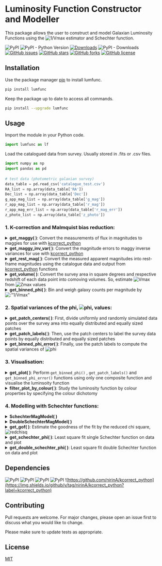# Luminosity Function Constructor and Modeller

This package allows the user to construct and model Galaxian Luminosity Functions using the ![1/Vmax](https://render.githubusercontent.com/render/math?math=\frac{1}{V_{max}} ) estimator and Schechter function. 

![PyPI](https://img.shields.io/pypi/v/lumfunc?color=sucess)    ![PyPI - Python Version](https://img.shields.io/pypi/pyversions/lumfunc) [![Downloads](https://pepy.tech/badge/lumfunc)](https://pepy.tech/project/lumfunc) ![PyPI - Downloads](https://img.shields.io/pypi/dm/lumfunc?color=blue&label=downloads%20%E2%AC%87)    [![GitHub issues](https://img.shields.io/github/issues/manasveesaraf/lumfunc)](https://github.com/manasveesaraf/lumfunc/issues)    [![GitHub stars](https://img.shields.io/github/stars/manasveesaraf/lumfunc)](https://github.com/manasveesaraf/lumfunc/stargazers)    [![GitHub forks](https://img.shields.io/github/forks/manasveesaraf/lumfunc)](https://github.com/manasveesaraf/lumfunc/network)    [![GitHub license](https://img.shields.io/github/license/manasveesaraf/lumfunc)](https://github.com/manasveesaraf/lumfunc/blob/master/LICENSE)

## Installation

Use the package manager [pip](https://pypi.org/project/lumfunc/) to install lumfunc.

```bash
pip install lumfunc
```
Keep the package up to date to access all commands. 

```bash
pip install --upgrade lumfunc
```

## Usage

Import the module in your Python code.

```python
import lumfunc as lf
```
Load the catalogued data from survey. Usually stored in .fits or .csv files.

```python
import numpy as np
import pandas as pd

# test data (photometric galaxian survey)
data_table = pd.read_csv('catalogue_test.csv')
RA_list = np.array(data_table['RA'])
Dec_list = np.array(data_table['Dec'])
g_app_mag_list = np.array(data_table['g_mag'])
r_app_mag_list = np.array(data_table['r_mag'])
r_app_mag_err_list = np.array(data_table['r_mag_err'])
z_photo_list = np.array(data_table['z_photo'])
```


### 1. K-correction and Malmquist bias reduction:

<details><summary><b>get_maggy( )</b>: Convert the measurements of flux in magnitudes to maggies for use with <a href="https://github.com/nirinA/kcorrect_python">kcorrect_python</a></summary>
<p>

Return maggies from magnitudes.

```python
r_maggies_list = lf.get_maggy(r_app_mag_list) 
print(r_maggies_list[0:4])
# returns 
# [2.17126084e-08 1.88972757e-08 9.39864400e-09 3.74726494e-08]

# rudimentarily:
r_maggies_result = lf.get_maggy(np.array([19.15822, 19.309002, 20.067337, 18.565714]))
print(r_maggies_result[0:4])
# returns
# [2.17126084e-08 1.88972757e-08 9.39864400e-09 3.74726494e-08]
```

</p>
</details>

<details><summary><b>get_maggy_inv_var( )</b>: Convert the magnitude errors to maggy inverse variances for use with <a href="https://github.com/nirinA/kcorrect_python">kcorrect_python</a></summary>
<p>

Return maggy inverse variances from maggies and magnitude errors.

```python
r_maggy_inv_var_list = lf.get_maggy_inv_var(r_maggies_list, r_app_mag_err_list)
print(r_maggy_inv_var_list[0:4])
# returns 
# [2.61353653e+20 2.21539925e+20 2.63295704e+20 1.52030876e+20]

# rudimentarily:
r_maggy_inv_var_result = lf.get_maggy_inv_var(
    np.array([2.17126084e-08, 1.88972757e-08, 9.39864400e-09, 3.74726494e-08]),
    np.array([0.00309313, 0.0038601, 0.0071193, 0.00234987]))
print(r_maggy_inv_var_result[0:4])
# returns
# [2.61353484e+20 2.21540499e+20 2.63295631e+20 1.52031005e+20]
```

</p>
</details>

<details><summary><b>get_rest_mag( )</b>: Convert the measured apparent magnitudes into rest-frame magnitudes using the catalogue data and output from <a href="https://github.com/nirinA/kcorrect_python">kcorrect_python</a> functions</summary>
<p>
    
Load maggy ratios output file from <a href="https://github.com/nirinA/kcorrect_python">kcorrect_python</a>.

```python
r_maggy_ratios_table = pd.read_csv('rest_maggy_ratios_r_ugriz_test.csv', delimiter=' ')
r_maggy_ratio_list = np.array(r_maggy_ratios_table['maggy_ratio'])
```    
Return rest-frame magnitudes from the apparent magnitudes, redshifts and maggy ratios.

```python
r_rest_mag_list = lf.get_rest_mag(z_photo_list, r_app_mag_list, r_maggy_ratio_list)
print(r_rest_mag_list[0:4])
# returns 
# [-22.51871096 -20.36706085 -23.67084707 -23.68118244]

# rudimentarily:
r_rest_mag_result = lf.get_rest_mag(np.array([0.34, 0.17, 0.61, 0.41]),
                                  np.array([19.15822, 19.309002, 20.067337, 18.565714]),
                                  np.array([0.69938735, 0.90226577, 0.43780755, 0.59193305]))
print(r_rest_mag_result[0:4])
# returns
# [-22.50048221 -20.3671756  -23.61190369 -23.75133512]
```

</p>
</details>

<details><summary><b>get_volume( )</b>: Convert the survey area in square degrees and respective redshift of each data point into comoving volumes. So, estimate <img src="https://render.githubusercontent.com/render/math?math={V_{max}}" alt="Vmax" /> from <img src = "https://render.githubusercontent.com/render/math?math={z_{max}}" alt="Zmax" /> values</summary>
<p>

Load the ![zmax](https://render.githubusercontent.com/render/math?math=z_{max} ) file.

```python
zmax_table = pd.read_csv('zmax_test.csv', delimiter=' ')
z_max_list = np.array(zmax_table['zmax'])
```

Return comoving volume from the survey area and redshifts.

```python
survey_area = 2.5 #sq. degrees
Vmax_list = lf.get_volume(survey_area, z_max_list)
print(Vmax_list[:4])
# returns 
# [1756716.17055371  178625.22629838 2447025.53293128 2287569.94863823]

# rudimentarily:
Vmax_result = lf.get_volume(2.5, np.array([0.50523681, 0.21884399, 0.57489149, 0.55985663]))
print(Vmax_result[:4])
# returns
# [1756716.14012229  178625.22858948 2447025.55434235 2287569.98290078]
```

</p>
</details>

<details><summary><b>get_binned_phi( )</b>: Bin and weigh galaxy counts per magnitude by <img src="https://render.githubusercontent.com/render/math?math=\frac{1}{V_{max}}" alt=:"1/Vmax"></summary>
<p>

Return M, M errors and phi from the rest-frame magnitudes,  ![Vmax](https://render.githubusercontent.com/render/math?math=V_{max} ) values and number of bins.
    
```python
n_bins = 10
M_list, M_err_list, phi_list = lf.get_binned_phi(r_rest_mag_list, Vmax_list, n_bins)
print(M_list)
# returns
# [-24.62894309 -23.40451281 -22.18008254 -20.95565226 -19.73122199
#  -18.50679171 -17.28236144 -16.05793116 -14.83350089 -13.60907061]
print(M_err_list)
# returns
# [0.61221514 0.61221514 0.61221514 0.61221514 0.61221514 0.61221514
#  0.61221514 0.61221514 0.61221514 0.61221514]
print(phi_list)
# returns 
# [2.90491673e+02 2.65797786e+02 9.55747321e-05 2.54944447e-04
#  6.24753189e-04 1.07591651e-03 1.91052839e-03 5.62455612e-03
#  3.86037842e-03 6.41768497e-02]

# OR a rudimentarily example:
M_result, M_err_result, phi_result = lf.get_binned_phi(
    np.array([-23, -21, -19, -22, -23, -23, -22, -23, -22, -22, -19, -21]),
    np.array([
        8e+08, 2e+08, 2e+07, 3e+08, 6e+08, 6e+08, 4e+08, 7e+08, 5e+08, 6e+08,
        7e+06, 1e+08
    ]), 4)
print(M_result)
# returns 
# [-22.5 -21.5 -20.5 -19.5]
print(M_err_result)
# returns 
# [0.5 0.5 0.5 0.5]
print(phi_result)
# returns
# [1.06411667e-08 1.02900000e-08 0.00000000e+00 1.32300000e-07]
```

</p>
</details>


### 2. Spatial variances of the phi, <img src="https://render.githubusercontent.com/render/math?math=\phi" alt="phi">, values:

<details><summary><b>get_patch_centers( )</b>: First, divide uniformly and randomly simulated data points over the survey area into equally distributed and equally sized patches</summary>
<p>
Load RA and Dec from uniformly distributed catalogue.

```python
uniform_data_table = pd.read_csv('uniform_catalogue_test.csv')
uniform_RA_list = np.array(uniform_data_table['uniform_RA'])
uniform_Dec_list = np.array(uniform_data_table['uniform_Dec'])
```
    
Return patch centers as (RA, Dec) from the uniform RA, Dec and number of patches.

```python
n_patches = 10
centers_guesses = lf.get_patch_centers(uniform_RA_list,
                     uniform_Dec_list,
                     n_patches,
                     survey='kids',
                     max_iterations=int(100),
                     tolerance=1.0e-2)
```

</p>
</details>

<details><summary><b>get_patch_labels( )</b>: Then, use the patch centers to label the survey data points by equally distributed and equally sized patches</summary>
<p>

Load patch center guesses from file.

```python
ugriz_test_patch_centers_file_path = 'patch_centers_tol0.01_ugriz_test.csv'
centers_table = np.genfromtxt(ugriz_test_patch_centers_file_path, delimiter=' ')
ra_guesses = centers_table[ : , 0]
dec_guesses = centers_table[ : , 1]
ugriz_test_patch_centers_guesses = np.column_stack((ra_guesses, dec_guesses))
```

Return patch labels for each data point from RA, Dec, number of patches and patch center guesses.

```python
labels = lf.get_patch_labels(RA_list,
                             Dec_list,
                             n_patches,
                             ugriz_test_patch_centers_guesses,
                             survey='kids',
                             numba_installed=True,
                             plot_savename='test_patches.png')

print(labels[0:4])
# returns
# [1 3 5 6]

# displays plot
```

![get_patch_labels](https://raw.githubusercontent.com/manasveesaraf/lumfunc/master/test/test_patches.png)

</p>
</details>

<details><summary><b>get_binned_phi_error( )</b>: Finally, use the patch labels to compute the spatial variances of <img src="https://render.githubusercontent.com/render/math?math=\phi" alt="phi"> </summary>
<p>

Return error on phi from rest-frame magnitude, maximum observed volume, labels, number of patches and number of bins.

```python
phi_err_list = lf.get_binned_phi_error(r_rest_mag_list, Vmax_list, labels, n_patches, n_bins)
print(phi_err_list)
# returns
# [8.10939765e+02 6.07817000e+02 4.36417469e-05 1.97040124e-04
#  5.48618065e-04 4.65431861e-04 5.77332857e-04 4.59036072e-03
#  2.21037277e-03 1.64362438e-01]
```

</p>
</details>


### 3. Visualisation:

<details><summary><b>get_plot( )</b>: Perform <code>get_binned_phi()</code> , <code>get_patch_labels()</code> and <code>get_binned_phi_error()</code> functions using only one composite function and visualise the luminsoity function</summary>
<p>

Plot the ![1/Vmax](https://render.githubusercontent.com/render/math?math=\frac{1}{V_{max}} ) weighted luminosity function, binned by magnitude.

```python
plot_M_list, plot_M_err_list, plot_phi_list, plot_phi_err_list = lf.get_plot(
    r_rest_mag_list,
    Vmax_list,
    n_bins,
    RA_list,
    Dec_list,
    n_patches,
    ugriz_test_patch_centers_guesses,
    survey='kids',
    numba_installed=True,
    plot_savename='test_LF.png')

print(plot_M_list)
# returns
# [-24.62894309 -23.40451281 -22.18008254 -20.95565226 -19.73122199
#  -18.50679171 -17.28236144 -16.05793116 -14.83350089 -13.60907061]
print(plot_M_err_list)
# returns
# [0.61221514 0.61221514 0.61221514 0.61221514 0.61221514 0.61221514
#  0.61221514 0.61221514 0.61221514 0.61221514]
print(plot_phi_list)
# returns 
# [2.90491673e+02 2.65797786e+02 9.55747321e-05 2.54944447e-04
#  6.24753189e-04 1.07591651e-03 1.91052839e-03 5.62455612e-03
#  3.86037842e-03 6.41768497e-02]
print(plot_phi_err_list)
# returns
# [8.10939765e+02 6.07817000e+02 4.36417469e-05 1.97040124e-04
#  5.48618065e-04 4.65431861e-04 5.77332857e-04 4.59036072e-03
#  2.21037277e-03 1.64362438e-01]

# displays plot
```

![get_plot](https://raw.githubusercontent.com/manasveesaraf/lumfunc/master/test/test_LF.png)

</p>
</details>



<details><summary><b>filter_plot_by_colour( )</b>: Study the luminosity function by colour properties by specifying the colour dichotomy</summary>
<p>

Calculate rest-frame magnitudes in a higher wavelength band.

```python
g_maggy_ratios_table = pd.read_csv('rest_maggy_ratios_g_ugriz_test.csv', delimiter=' ')
g_maggy_ratio_list = np.array(g_maggy_ratios_table['maggy_ratio'])
g_rest_mag_list = lf.get_rest_mag(z_photo_list, g_app_mag_list, g_maggy_ratio_list)
```                                  

Plot the ![1/Vmax](https://render.githubusercontent.com/render/math?math=\frac{1}{V_{max}} ) weighted luminosity function from data, binned by magnitude and filtered by galaxy colours. The galaxy colours are filtered by red and blue with the help of the input colour dichotomy line parameters. The colour dichotomy line parameters must be inferred first from a CMD plot.

```python
colour_cut_slope = 0.0
colour_cut_intercept = 0.65
all_M_list, all_M_err_list, all_phi_list, all_phi_err_list, red_M_list, red_M_err_list, red_phi_list, red_phi_err_list, blue_M_list, blue_M_err_list, blue_phi_list, blue_phi_err_list = lf.filter_plot_by_colour(
    colour_cut_slope,
    colour_cut_intercept,
    r_rest_mag_list,
    g_rest_mag_list,
    Vmax_list,
    n_bins,
    RA_list,
    Dec_list,
    n_patches,
    ugriz_test_patch_centers_guesses,
    survey='kids',
    numba_installed=True,
    plot_savename='test_LF_colour.png')

print(all_M_list)
# returns
# [-24.62894309 -23.40451281 -22.18008254 -20.95565226 -19.73122199
#  -18.50679171 -17.28236144 -16.05793116 -14.83350089 -13.60907061]
print(all_M_err_list)
# returns
# [0.61221514 0.61221514 0.61221514 0.61221514 0.61221514 0.61221514
#  0.61221514 0.61221514 0.61221514 0.61221514]
print(all_phi_list)
# returns 
# [2.90491673e+02 2.65797786e+02 9.55747321e-05 2.54944447e-04
#  6.24753189e-04 1.07591651e-03 1.91052839e-03 5.62455612e-03
#  3.86037842e-03 6.41768497e-02]
print(all_phi_err_list)
# returns
# [8.10939765e+02 6.07817000e+02 4.36417469e-05 1.97040124e-04
#  5.48618065e-04 4.65431861e-04 5.77332857e-04 4.59036072e-03
#  2.21037277e-03 1.64362438e-01]
print(red_M_list)
# returns
# [-23.74970541 -23.22313054 -22.69655567 -22.1699808  -21.64340593
#  -21.11683106 -20.59025618 -20.06368131 -19.53710644 -19.01053157]
print(red_M_err_list)
# returns
# [0.26328744 0.26328744 0.26328744 0.26328744 0.26328744 0.26328744
#  0.26328744 0.26328744 0.26328744 0.26328744]
print(red_phi_list)
# returns 
# [5.26222015e-06 1.14632290e-05 2.28157661e-05 3.06324489e-05
#  3.78476037e-05 6.95586501e-05 4.60187630e-05 4.22375487e-05
#  1.62668295e-04 5.19891936e-05]
print(red_phi_err_list)
# returns
# [1.68168015e-05 1.88488251e-05 2.14158070e-05 3.71536660e-05
#  5.64450184e-05 3.68156206e-05 5.65680558e-05 7.50190249e-05
#  1.53845192e-04 2.11279153e-04]
print(blue_M_list)
# returns
# [-24.62894309 -23.40451281 -22.18008254 -20.95565226 -19.73122199
#  -18.50679171 -17.28236144 -16.05793116 -14.83350089 -13.60907061]
print(blue_M_err_list)
# returns
# [0.61221514 0.61221514 0.61221514 0.61221514 0.61221514 0.61221514
#  0.61221514 0.61221514 0.61221514 0.61221514]
print(blue_phi_list)
# returns 
# [2.90491673e+02 2.65797776e+02 6.60187386e-05 1.98062249e-04
#  5.36631986e-04 1.05355819e-03 1.91052839e-03 5.62455612e-03
#  3.86037842e-03 6.41768497e-02]
print(blue_phi_err_list)
# returns
# [8.10939766e+02 6.07817001e+02 3.09642048e-05 1.36828177e-04
#  5.48267776e-04 4.41552058e-04 5.12621058e-04 4.59003142e-03
#  2.20983143e-03 1.64360385e-01]

# displays plot
```

![filter_plot_by_colour](https://raw.githubusercontent.com/manasveesaraf/lumfunc/master/test/test_LF_colour.png)

</p>
</details>


### 4. Modelling with Schechter functions:

<details><summary><b>SchechterMagModel( )</b></summary>
<p>

Return single Schechter luminosity function in terms of magnitude from 3 free parameters of the model.

```python
M_star_guess = -20.7
phi_star_guess = 9.5e-3
alpha_guess = -1.3
sch1_model_phi_list = lf.SchechterMagModel(M_list, M_star_guess, phi_star_guess, alpha_guess)
print(sch1_model_phi_list)
# returns
# [1.88907752e-19 2.36778419e-08 1.16643327e-04 2.29997398e-03
#  7.59124212e-03 1.40466857e-02 2.15508182e-02 3.11177839e-02
#  4.40579218e-02 6.19837431e-02]
```

</p>
</details>

<details><summary><b>DoubleSchechterMagModel( )</b></summary>
<p>

Return double Schechter luminosity function in terms of magnitude from 5 free parameters of the model.

```python
M_star_guess = -20.7
phi_star_1_guess = 6.16e-3
alpha_1_guess = -0.79
phi_star_2_guess = 6.16e-3
alpha_2_guess = -0.79
sch2_model_phi_list = lf.DoubleSchechterMagModel(M_list, 
                                              M_star_guess,
                                              phi_star_1_guess,
                                              alpha_1_guess,
                                              phi_star_2_guess,
                                              alpha_2_guess)
print(sch2_model_phi_list)
# returns
# [1.55110526e-18 1.09383000e-07 3.03168335e-04 3.36328048e-03
#  6.24552903e-03 6.50199270e-03 5.61245148e-03 4.55946326e-03
#  3.63199542e-03 2.87485077e-03]
```

</p>
</details>

<details><summary><b>get_gof( )</b>: Estimate the goodness of the fit by the reduced chi square, <img src="https://render.githubusercontent.com/render/math?math=\chi_{\nu}^{2}" alt="redchisq"></summary>
<p>

Returns reduced chi squared estimate of goodness of fit from observed values, modelled values, errors and number of free parameters used in model.

```python
m = 3
gof = lf.get_gof(phi_list, phi_err_list, sch1_model_phi_list, m)
print(gof)
# returns
# 366.43103358282144
```

</p>
</details>

<details><summary><b>get_schechter_phi( )</b>: Least square fit single Schechter function on data and plot</summary>
<p>

Returns least square fit of phi with single Schechter function, reduced chi squared estimate and the 3 Schechter parameters with their errors.

```python
all_sch1_model_phi_list, all_chi_sq, all_M_star, all_M_star_err, all_phi_star, all_phi_star_err, all_alpha_star, all_alpha_star_err = lf.get_schechter_phi(
    all_M_list,
    all_M_err_list,
    all_phi_list,
    all_phi_err_list,
    np.array([M_star_guess, phi_star_guess, alpha_guess]),
    plot_savename='test_all_Sch.png')

print(all_sch1_model_phi_list)
# returns
# [2.83258986e-09 5.74389144e-06 9.25939975e-05 3.12011592e-04
#  6.33385107e-04 1.09120816e-03 1.78269412e-03 2.86270542e-03
#  4.57149418e-03 7.28713338e-03]
print(all_chi_sq)
# returns
# 0.14910742282850892
print(all_M_star)
# returns
# -22.068531742285295
print(all_M_star_err)
# returns
# 0.35573470148190917
print(all_phi_star)
# returns
# 0.0003176940137059405
print(all_phi_star_err)
# returns
# 0.0001288373384458377
print(all_alpha_star)
# returns
# -1.4126892538229192
print(all_alpha_star_err)
# returns
# 0.06081125190828317

# displays plot
```

![get_schechter_phi](https://raw.githubusercontent.com/manasveesaraf/lumfunc/master/test/test_all_Sch.png)

</p>
</details>

<details><summary><b>get_double_schechter_phi( )</b>: Least square fit double Schechter function on data and plot</summary>
<p>
    
Returns least square fit of phi with double Schechter function, reduced chi squared estimate and the 5 Schechter parameters with their errors.    

```python
red_sch2_model_phi_list, red_chi_sq, red_M_star, red_M_star_err, red_phi_star_1, red_phi_star_err_1, red_phi_star_2, red_phi_star_err_2, red_alpha_star_1, red_alpha_star_err_1, red_alpha_star_2, red_alpha_star_err_2 = lf.get_double_schechter_phi(
    red_M_list,
    red_M_err_list,
    red_phi_list,
    red_phi_err_list,
    np.array([M_star_guess, phi_star_1_guess, alpha_1_guess, phi_star_2_guess, alpha_2_guess]),
    plot_savename='test_red_dSch.png')

print(list(red_sch2_model_phi_list))
# returns
# [0.00000000e+000 0.00000000e+000 0.00000000e+000 0.00000000e+000
#  0.00000000e+000 0.00000000e+000 0.00000000e+000 2.63752933e-229
#  2.35253203e-141 2.75200955e-087]
print(red_chi_sq)
# returns
# 1.2084645603920292
print(red_M_star)
# returns
# -13.256557144101373
print(red_M_star_err)
# returns
# inf
print(red_phi_star_1) 
# returns
# -0.005143924152379018
print(red_phi_star_err_1) 
# returns
# inf
print(red_phi_star_2)
# returns
# -1.8735454729853815
print(red_phi_star_err_2) 
# returns
# inf
print(red_alpha_star_1) 
# returns
# 0.012183946742584995
print(red_alpha_star_err_1) 
# returns
# inf
print(red_alpha_star_2)
# returns
# 0.025603076393042268
print(red_alpha_star_err_2)
# returns
# inf

# displays plot
```

![get_double_schechter_phi](https://raw.githubusercontent.com/manasveesaraf/lumfunc/master/test/test_red_dSch.png)

</p>
</details>

## Dependencies
![PyPI](https://img.shields.io/pypi/v/astropy?label=astropy)    ![PyPI](https://img.shields.io/pypi/v/numpy?label=numpy)    ![PyPI](https://img.shields.io/pypi/v/scipy?label=scipy)    ![PyPI](https://img.shields.io/pypi/v/matplotlib?label=matplotlib)  ![https://github.com/nirinA/kcorrect_python](https://img.shields.io/github/v/tag/nirinA/kcorrect_python?label=kcorrect_python)

## Contributing
Pull requests are welcome. For major changes, please open an issue first to discuss what you would like to change.

Please make sure to update tests as appropriate.

## License
[MIT](https://github.com/manasveesaraf/LuminosityFunction/blob/master/LICENSE)
